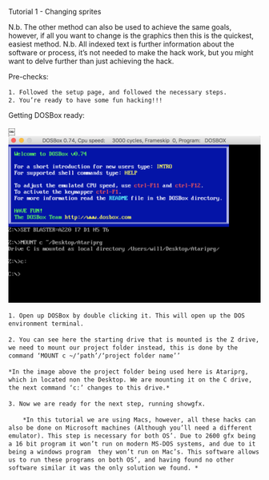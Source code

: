Tutorial 1 - Changing sprites

N.b. The other method can also be used to achieve the same goals, however, if all you want to change is the graphics then this is the quickest, easiest method.
N.b. All indexed text is further information about the software or process, it’s not needed to make the hack work, but you might want to delve further than just achieving the hack.

Pre-checks:

	1. Followed the setup page, and followed the necessary steps.
	2. You’re ready to have some fun hacking!!!

Getting DOSBox ready:

￼ ![](public/dosbox.png?raw=true)

	1. Open up DOSBox by double clicking it. This will open up the DOS environment terminal.

	2. You can see here the starting drive that is mounted is the Z drive, we need to mount our project folder instead, this is done by the command ‘MOUNT c ~/‘path’/‘project folder name’’

    *In the image above the project folder being used here is Atariprg, which in located non the Desktop. We are mounting it on the C drive, the next command ‘c:’ changes to this drive.*
    
	3. Now we are ready for the next step, running showgfx.

		*In this tutorial we are using Macs, however, all these hacks can also be done on Microsoft machines (Although you’ll need a different emulator). This step is necessary for both OS’. Due to 2600 gfx being a 16 bit program it won’t run on modern MS-DOS systems, and due to it being a windows program 	they won’t run on Mac’s. This software allows us to run these programs on both OS’, and having found no other software similar it was the only solution we found. *
